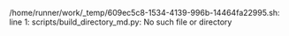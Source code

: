/home/runner/work/_temp/609ec5c8-1534-4139-996b-14464fa22995.sh: line 1: scripts/build_directory_md.py: No such file or directory
